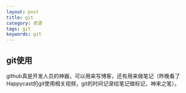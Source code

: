 ```yaml
---
layout: post
title: git
category: 资源
tags: git
keywords: git
---
```


## git使用

github真是开发人员的神器，可以用来写博客，还有用来做笔记（昨晚看了Happycast的git使用相关视频，git的时间记录给笔记做标记，神来之笔）。
